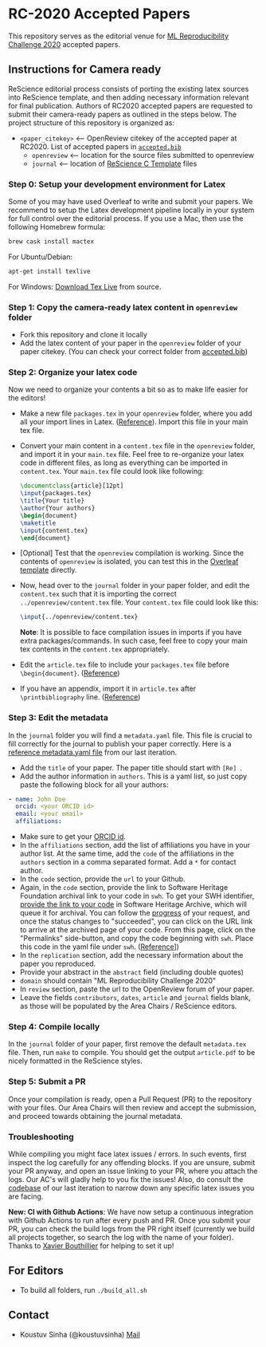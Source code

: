 # RC-2020 Accepted Papers

This repository serves as the editorial venue for [ML Reproducibility Challenge 2020](https://paperswithcode.com/rc2020) accepted papers.

## Instructions for Camera ready

ReScience editorial process consists of porting the existing latex sources into ReScience template, and then adding necessary information relevant for final publication. Authors of RC2020 accepted papers are requested to submit their camera-ready papers as outlined in the steps below. The project structure of this repository is organized as:

- `<paper_citekey>` <-- OpenReview citekey of the accepted paper at RC2020. List of accepted papers in [`accepted.bib`](/accepted.bib)
  - `openreview`  <-- location for the source files submitted to openreview
  - `journal`  <-- location of [ReScience C Template](https://github.com/ReScience/template) files


### Step 0: Setup your development environment for Latex

Some of you may have used Overleaf to write and submit your papers. We recommend to setup the Latex development pipeline locally in your system for full control over the editorial process. If you use a Mac, then use the following Homebrew formula:

``` sh
brew cask install mactex
```

For Ubuntu/Debian:

``` sh
apt-get install texlive
```

For Windows: [Download Tex Live](https://www.tug.org/texlive/acquire-netinstall.html) from source.


### Step 1: Copy the camera-ready latex content in `openreview` folder

- Fork this repository and clone it locally
- Add the latex content of your paper in the `openreview` folder of your paper citekey. (You can check your correct folder from [accepted.bib](accepted.bib))

### Step 2: Organize your latex code

Now we need to organize your contents a bit so as to make life easier for the editors!

- Make a new file `packages.tex` in your `openreview` folder, where you add all your import lines in Latex. ([Reference](https://github.com/ReScience/NeurIPS-2019/blob/master/ferlesReZeroShotKnowledge/openreview/packages.tex)). Import this file in your main tex file.
- Convert your main content in a `content.tex` file in the `openreview` folder, and import it in your `main.tex` file. Feel free to re-organize your latex code in different files, as long as everything can be imported in `content.tex`. Your `main.tex` file could look like following:

    ``` tex
    \documentclass{article}[12pt]
    \input{packages.tex}
    \title{Your title}
    \author{Your authors}
    \begin{document}
    \maketitle
    \input{content.tex}
    \end{document}
    ```


- [Optional] Test that the `openreview` compilation is working. Since the contents of `openreview` is isolated, you can test this in the [Overleaf template](https://www.overleaf.com/project/5f4e72de7681920001b208f9) directly. 
- Now, head over to the `journal` folder in your paper folder, and edit the `content.tex` such that it is importing the correct `../openreview/content.tex` file. Your `content.tex` file could look like this:

    ``` tex 
    \input{../openreview/content.tex}
    ```

    **Note**: It is possible to face compilation issues in imports if you have extra packages/commands. In such case, feel free to copy your main tex contents in the `content.tex` appropriately.

- Edit the `article.tex` file to include your `packages.tex` file before `\begin{document}`. ([Reference](https://github.com/ReScience/NeurIPS-2019/blob/master/ferlesReZeroShotKnowledge/journal/article.tex#L3))
- If you have an appendix, import it in `article.tex` after `\printbibliography` line. ([Reference](https://github.com/ReScience/NeurIPS-2019/blob/master/ferlesReZeroShotKnowledge/journal/article.tex#L14))

### Step 3: Edit the metadata

In the `journal` folder you will find a `metadata.yaml` file. This file is crucial to fill correctly for the journal to publish your paper correctly. Here is a [reference metadata.yaml file](https://github.com/ReScience/NeurIPS-2019/blob/master/ferlesReZeroShotKnowledge/journal/metadata.yaml) from our last iteration.

- Add the `title` of your paper. The paper title should start with `[Re] `.
- Add the author information in `authors`. This is a yaml list, so just copy paste the following block for all your authors:

``` yaml
- name: John Doe
  orcid: <your ORCID id>
  email: <your email>
  affiliations:
```

- Make sure to get your [ORCID id](https://orcid.org/).
- In the `affiliations` section, add the list of affiliations you have in your author list. At the same time, add the `code` of the affiliations in the `authors` section in a comma separated format. Add a `*` for contact author.
- In the `code` section, provide the `url` to your Github.
- Again, in the `code` section, provide the link to Software Heritage Foundation archival link to your code in `swh`. To get your SWH identifier, [provide the link to your code](https://archive.softwareheritage.org/save/) in Software Heritage Archive, which will queue it for archival. You can follow the [progress](https://archive.softwareheritage.org/save/#requests) of your request, and once the status changes to "succeeded", you can click on the URL link to arrive at the archived page of your code. From this page, click on the "Permalinks" side-button, and copy the code beginning with `swh`. Place this code in the yaml file under `swh`. ([Reference](https://github.com/ReScience/NeurIPS-2019/blob/master/ferlesReZeroShotKnowledge/journal/metadata.yaml#L46)])
- In the `replication` section, add the necessary information about the paper you reproduced.
- Provide your abstract in the `abstract` field (including double quotes)
- `domain` should contain "ML Reproducibility Challenge 2020"
- In `review` section, paste the url to the OpenReview forum of your paper.
- Leave the fields `contributors`, `dates`, `article` and `journal` fields blank, as those will be populated by the Area Chairs / ReScience editors.

### Step 4: Compile locally

In the `journal` folder of your paper, first remove the default `metadata.tex` file. Then, run `make` to compile. You should get the output `article.pdf` to be nicely formatted in the ReScience styles.

### Step 5: Submit a PR

Once your compilation is ready, open a Pull Request (PR) to the repository with your files. Our Area Chairs will then review and accept the submission, and proceed towards obtaining the journal metadata.

### Troubleshooting

While compiling you might face latex issues / errors. In such events, first inspect the log carefully for any offending blocks. If you are unsure, submit your PR anyway, and open an issue linking to your PR, where you attach the logs. Our AC's will gladly help to you fix the issues! Also, do consult the [codebase](https://github.com/ReScience/NeurIPS-2019) of our last iteration to narrow down any specific latex issues you are facing.

**New: CI with Github Actions**: We have now setup a continuous integration with Github Actions to run after every push and PR. Once you submit your PR, you can check the build logs from the PR right itself (currently we build all projects together, so search the log with the name of your folder). Thanks to [Xavier Bouthillier](https://github.com/bouthilx) for helping to set it up! 

## For Editors

- To build all folders, run `./build_all.sh`

## Contact

- Koustuv Sinha (@koustuvsinha) [Mail](mailto:koustuv.sinha@mail.mcgill.ca)
